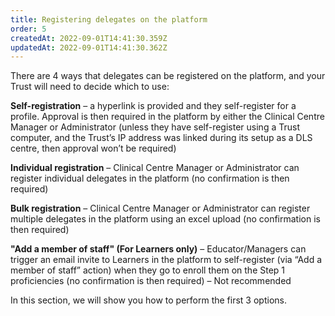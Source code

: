```yaml
---
title: Registering delegates on the platform
order: 5
createdAt: 2022-09-01T14:41:30.359Z
updatedAt: 2022-09-01T14:41:30.362Z
---
```

There are 4 ways that delegates can be registered on the platform, and your Trust will need to decide which to use:​

**Self-registration** – a hyperlink is provided and they self-register for a profile. Approval is then required in the platform by either the Clinical Centre Manager or Administrator (unless they have self-register using a Trust computer, and the Trust’s IP address was linked during its setup as a DLS centre, then approval won’t be required)​

**Individual registration** – Clinical Centre Manager or Administrator can register individual delegates in the platform (no confirmation is then required)​

**Bulk registration** – Clinical Centre Manager or Administrator can register multiple delegates in the platform using an excel upload (no confirmation is then required)​

**"Add a member of staff" (For Learners only)** – Educator/Managers can trigger an email invite  to Learners in the platform to self-register (via “Add a member of staff” action) when they go to enroll them on the Step 1 proficiencies (no confirmation is then required) – Not recommended​

In this section, we will show you how to perform the first 3 options. ​
